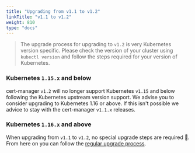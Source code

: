 ```yaml
---
title: "Upgrading from v1.1 to v1.2"
linkTitle: "v1.1 to v1.2"
weight: 810
type: "docs"
---
```


> The upgrade process for upgrading to `v1.2` is very Kubernetes version specific. Please check the version of your cluster using `kubectl version` and follow the steps required for your version of Kubernetes.

### Kubernetes `1.15.x` and below

cert-manager `v1.2` will no longer support Kubernetes `v1.15` and below following the Kubernetes upstream version support. We advise you to consider upgrading to Kubernetes 1.16 or above. If this isn't possible we advice to stay with the cert-manager `v1.1.x` releases.

### Kubernetes `1.16.x` and above

When upgrading from `v1.1` to `v1.2`, no special upgrade steps are required 🎉.
From here on you can follow the [regular upgrade process](../).